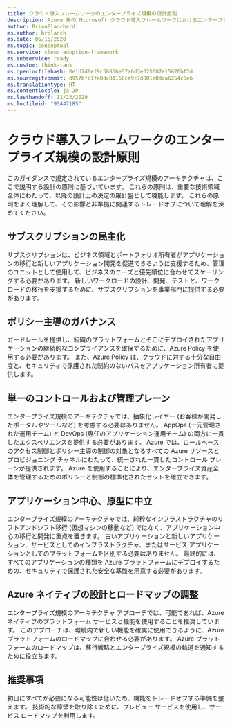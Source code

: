 ```yaml
---
title: クラウド導入フレームワークのエンタープライズ規模の設計原則
description: Azure 用の Microsoft クラウド導入フレームワークにおけるエンタープライズ規模の設計の原則について説明します。
author: BrianBlanchard
ms.author: brblanch
ms.date: 06/15/2020
ms.topic: conceptual
ms.service: cloud-adoption-framework
ms.subservice: ready
ms.custom: think-tank
ms.openlocfilehash: 0e1d7d0ef9c58836e57a6d3e325087e15676bf2d
ms.sourcegitcommit: d957bfc1fa8dc81168ce9c7d801a8dca6254c6eb
ms.translationtype: HT
ms.contentlocale: ja-JP
ms.lasthandoff: 11/23/2020
ms.locfileid: "95447185"
---
```

# <a name="cloud-adoption-framework-enterprise-scale-design-principles"></a>クラウド導入フレームワークのエンタープライズ規模の設計原則

このガイダンスで規定されているエンタープライズ規模のアーキテクチャは、ここで説明する設計の原則に基づいています。 これらの原則は、重要な技術領域全体にわたって、以降の設計上の決定の羅針盤として機能します。 これらの原則をよく理解して、その影響と非準拠に関連するトレードオフについて理解を深めてください。

## <a name="subscription-democratization"></a>サブスクリプションの民主化

サブスクリプションは、ビジネス領域とポートフォリオ所有者がアプリケーションの移行と新しいアプリケーション開発を促進できるように支援するため、管理のユニットとして使用して、ビジネスのニーズと優先順位に合わせてスケーリングする必要があります。 新しいワークロードの設計、開発、テストと、ワークロードの移行を支援するために、サブスクリプションを事業部門に提供する必要があります。

## <a name="policy-driven-governance"></a>ポリシー主導のガバナンス

ガードレールを提供し、組織のプラットフォームとそこにデプロイされたアプリケーションの継続的なコンプライアンスを確保するために、Azure Policy を使用する必要があります。 また、Azure Policy は、クラウドに対する十分な自由度と、セキュリティで保護された制約のないパスをアプリケーション所有者に提供します。

## <a name="single-control-and-management-plane"></a>単一のコントロールおよび管理プレーン

エンタープライズ規模のアーキテクチャでは、抽象化レイヤー (お客様が開発したポータルやツールなど) を考慮する必要はありません。 AppOps (一元管理された運用チーム) と DevOps (専任のアプリケーション運用チーム) の両方に一貫したエクスペリエンスを提供する必要があります。 Azure では、ロールベースのアクセス制御とポリシー主導の制御の対象となるすべての Azure リソースとプロビジョニング チャネルにわたって、統一された一貫したコントロール プレーンが提供されます。 Azure を使用することにより、エンタープライズ資産全体を管理するためのポリシーと制御の標準化されたセットを確立できます。

## <a name="application-centric-and-archetype-neutral"></a>アプリケーション中心、原型に中立

エンタープライズ規模のアーキテクチャでは、純粋なインフラストラクチャのリフトアンドシフト移行 (仮想マシンの移動など) ではなく、アプリケーション中心の移行と開発に重点を置きます。 古いアプリケーションと新しいアプリケーション、サービスとしてのインフラストラクチャ、またはサービス アプリケーションとしてのプラットフォームを区別する必要はありません。 最終的には、すべてのアプリケーションの種類を Azure プラットフォームにデプロイするための、セキュリティで保護された安全な基盤を用意する必要があります。

## <a name="align-azure-native-design-and-roadmaps"></a>Azure ネイティブの設計とロードマップの調整

エンタープライズ規模のアーキテクチャ アプローチでは、可能であれば、Azure ネイティブのプラットフォーム サービスと機能を使用することを推奨しています。 このアプローチは、環境内で新しい機能を確実に使用できるように、Azure プラットフォームのロードマップに合わせる必要があります。 Azure プラットフォームのロードマップは、移行戦略とエンタープライズ規模の軌道を通知するために役立ちます。

## <a name="recommendations"></a>推奨事項

初日にすべてが必要になる可能性は低いため、機能をトレードオフする準備を整えます。 技術的な障壁を取り除くために、プレビュー サービスを使用し、サービス ロードマップを利用します。
